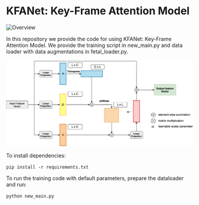 # KFANet: Key-Frame Attention Model


![Overview](Overw.png)

In this repository we provide the code for using KFANet: Key-Frame Attention Model. We provide the training
script in new_main.py and data loader with data augmentations in fetal_loader.py.

![KFA](KFA_module.png)

To install dependencies:

```shell
pip install -r requirements.txt
```

To run the training code with default parameters, prepare the dataloader and run:

```shell
python new_main.py
```
